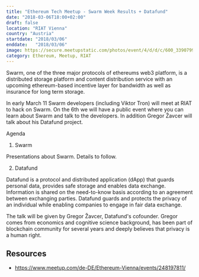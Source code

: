 ```yaml
---
title: "Ethereum Tech Meetup - Swarm Week Results + Datafund"
date: "2018-03-06T18:00+02:00"
draft: false
location: "RIAT Vienna"
country: "Austria"
startdate: "2018/03/06"
enddate:   "2018/03/06"
image: https://secure.meetupstatic.com/photos/event/4/d/d/c/600_339079932.jpeg
category: Ethereum, Meetup, RIAT
---
```


Swarm, one of the three major protocols of ethereums web3 platform, is a distributed storage platform and content distribution service with an upcoming ethereum-based incentive layer for bandwidth as well as insurance for long term storage.

In early March 11 Swarm developers (including Viktor Tron) will meet at RIAT to hack on Swarm. On the 6th we will have a public event where you can learn about Swarm and talk to the developers. In addition Gregor Žavcer will talk about his Datafund project.

Agenda

1) Swarm

Presentations about Swarm. Details to follow.

2) Datafund

Datafund is a protocol and distributed application (dApp) that guards personal data, provides safe storage and enables data exchange. Information is shared on the need-to-know basis according to an agreement between exchanging parties. Datafund guards and protects the privacy of an individual while enabling companies to engage in fair data exchange.

The talk will be given by Gregor Žavcer, Datafund's cofounder. Gregor comes from economics and cognitive science background, has been part of blockchain community for several years and deeply believes that privacy is a human right.

## Resources
* https://www.meetup.com/de-DE/Ethereum-Vienna/events/248197811/

